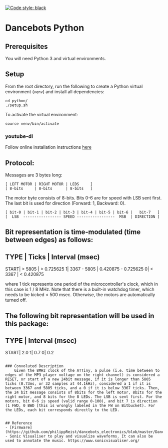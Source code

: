[![Code style: black](https://img.shields.io/badge/code%20style-black-000000.svg)](https://github.com/psf/black)

# Dancebots Python

## Prerequisites
You will need Python 3 and virtual environments.

## Setup
From the root directory, run the following to create a Python virtual environment (`venv`) and install all dependencies:
```
cd python/
./setup.sh
```

To activate the virtual environment:
```
source venv/bin/activate
```

### youtube-dl
Follow online installation instructions [here](https://github.com/ytdl-org/youtube-dl/blob/master/README.md#configuration)


## Protocol:
Messages are 3 bytes long:
```
[ LEFT MOTOR | RIGHT MOTOR | LEDS     ]
[ 8-bits     | 8-bits      | 8-bits   ]
```

The motor byte consists of 8-bits. Bits 0-6 are for speed with LSB sent first. The last bit is used for direction (Forward: 1, Backward: 0).

```
[ bit-0 | bit-1 | bit-2 | bit-3 | bit-4 | bit-5 | bit-6 |   bit-7   ]
[  LSB  ----------------- SPEED -----------------  MSB  | DIRECTION ]
```

Bit representation is time-modulated (time between edges) as follows:
-------------------------------------------------
TYPE | Ticks		| Interval (msec)
-------------------------------------------------
START|      > 5805 	|          > 0.725625 
    1| 3367 - 5805	| 0.420875 - 0.725625
    0|      < 3367 	|          < 0.420875

where 1 tick represents one period of the microcontroller's clock, which in this case is 1 / 8 MHz. Note that there is a built-in watchdog timer, which needs to be kicked < 500 msec. Otherwise, the motors are automatically turned off.

The following bit representation will be used in this package:
-----------------------
TYPE | Interval (msec)
-----------------------
START| 2.0 
    1| 0.7
    0| 0.2

```

### Convoluted Description
    Given the 8MHz clock of the ATTiny, a pulse (i.e. time between to edges of the MP3 player voltage on the right channel) is considered a RESET, or start of a new 24bit message, if it is longer than 5805 ticks (0.73ms, or 32 samples at 44.1kHz), considered a 1 if it is between 3367 and 5805 ticks, and a 0 if it is below 3367 ticks. Then, the 24 bit message consists of 8bits for the left motor, 8bits for the right motor, and 8 bits for the 8 LEDs. The LSB is sent first. For the motors, bit 0-6 is speed (valid range 0-100), and bit 7 is direction (1 FWD, 0 BWD [this is wrongly labeled in the FW on Bitbucket). For the LEDs, each bit corresponds directly to the LED.


## Reference
- [Firmware](https://github.com/philippReist/dancebots_electronics/blob/master/DancebotsFirmware/src/MP3DanceBot.c)
- Sonic Visualiser to play and visualize waveforms. It can also be used to annotate the music. https://www.sonicvisualiser.org/
